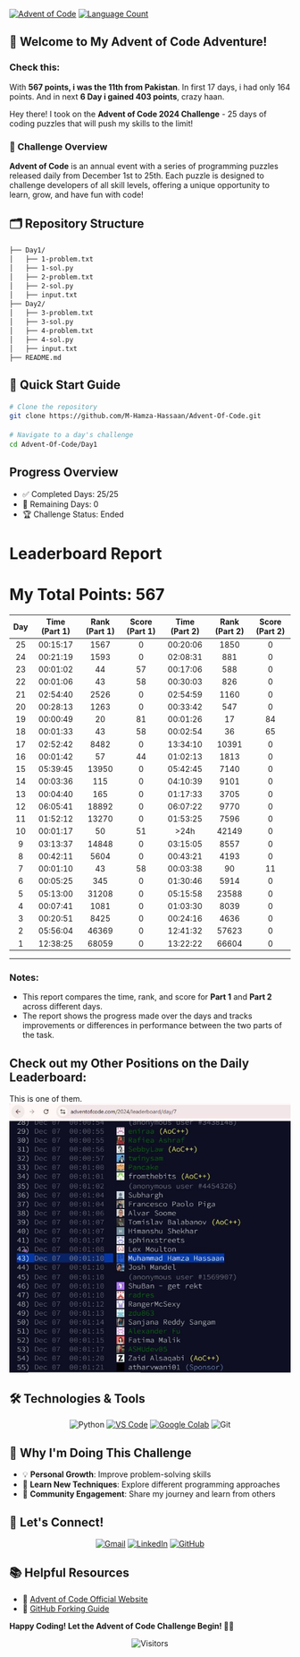 [![Advent of Code](https://img.shields.io/badge/Advent%20of%20Code-2024-brightgreen?style=for-the-badge&logo=advent-of-code&logoColor=white)](https://adventofcode.com/) [![Language Count](https://img.shields.io/github/languages/count/M-Hamza-Hassaan/Advent-Of-Code?style=for-the-badge&color=orange)](https://github.com/M-Hamza-Hassaan/Advent-Of-Code)


## 🌟 Welcome to My Advent of Code Adventure! 

### Check this: 

With **567 points, i was the 11th from Pakistan**. In first 17 days, i had only 164 points. And in next **6 Day i gained 403 points**, crazy haan.



Hey there! I took on the **Advent of Code 2024 Challenge** - 25 days of coding puzzles that will push my skills to the limit! 

### 📅 Challenge Overview

**Advent of Code** is an annual event with a series of programming puzzles released daily from December 1st to 25th. Each puzzle is designed to challenge developers of all skill levels, offering a unique opportunity to learn, grow, and have fun with code!

## 🗂️ Repository Structure

```Advent-Of-Code/
├── Day1/
│   ├── 1-problem.txt
│   ├── 1-sol.py
│   ├── 2-problem.txt
│   ├── 2-sol.py
│   ├── input.txt
├── Day2/
│   ├── 3-problem.txt
│   ├── 3-sol.py
│   ├── 4-problem.txt
│   ├── 4-sol.py
│   ├── input.txt
├── README.md

```

## 🚀 Quick Start Guide

```bash
# Clone the repository
git clone https://github.com/M-Hamza-Hassaan/Advent-Of-Code.git

# Navigate to a day's challenge
cd Advent-Of-Code/Day1
```

## Progress Overview

- ✅ Completed Days: 25/25
- 🧊 Remaining Days: 0
- 🏆 Challenge Status: Ended


# Leaderboard Report

# My Total Points: 567


| **Day** | **Time (Part 1)** | **Rank (Part 1)** | **Score (Part 1)** | **Time (Part 2)** | **Rank (Part 2)** | **Score (Part 2)** |
|:-------:|:-----------------:|:-----------------:|:------------------:|:-----------------:|:-----------------:|:------------------:|
| 25      | 00:15:17          | 1567              | 0                  | 00:20:06          | 1850              | 0                  |
| 24      | 00:21:19          | 1593              | 0                  | 02:08:31          | 881               | 0                  |
| 23      | 00:01:02          | 44                | 57                 | 00:17:06          | 588               | 0                  |
| 22      | 00:01:06          | 43                | 58                 | 00:30:03          | 826               | 0                  |
| 21      | 02:54:40          | 2526              | 0                  | 02:54:59          | 1160              | 0                  |
| 20      | 00:28:13          | 1263              | 0                  | 00:33:42          | 547               | 0                  |
| 19      | 00:00:49          | 20                | 81                 | 00:01:26          | 17                | 84                 |
| 18      | 00:01:33          | 43                | 58                 | 00:02:54          | 36                | 65                 |
| 17      | 02:52:42          | 8482              | 0                  | 13:34:10          | 10391             | 0                  |
| 16      | 00:01:42          | 57                | 44                 | 01:02:13          | 1813              | 0                  |
| 15      | 05:39:45          | 13950             | 0                  | 05:42:45          | 7140              | 0                  |
| 14      | 00:03:36          | 115               | 0                  | 04:10:39          | 9101              | 0                  |
| 13      | 00:04:40          | 165               | 0                  | 01:17:33          | 3705              | 0                  |
| 12      | 06:05:41          | 18892             | 0                  | 06:07:22          | 9770              | 0                  |
| 11      | 01:52:12          | 13270             | 0                  | 01:53:25          | 7596              | 0                  |
| 10      | 00:01:17          | 50                | 51                 | >24h              | 42149             | 0                  |
| 9       | 03:13:37          | 14848             | 0                  | 03:15:05          | 8557              | 0                  |
| 8       | 00:42:11          | 5604              | 0                  | 00:43:21          | 4193              | 0                  |
| 7       | 00:01:10          | 43                | 58                 | 00:03:38          | 90                | 11                 |
| 6       | 00:05:25          | 345               | 0                  | 01:30:46          | 5914              | 0                  |
| 5       | 05:13:00          | 31208             | 0                  | 05:15:58          | 23588             | 0                  |
| 4       | 00:07:41          | 1081              | 0                  | 01:03:30          | 8039              | 0                  |
| 3       | 00:20:51          | 8425              | 0                  | 00:24:16          | 4636              | 0                  |
| 2       | 05:56:04          | 46369             | 0                  | 12:41:32          | 57623             | 0                  |
| 1       | 12:38:25          | 68059             | 0                  | 13:22:22          | 66604             | 0                  |

---

### Notes:
- This report compares the time, rank, and score for **Part 1** and **Part 2** across different days.
- The report shows the progress made over the days and tracks improvements or differences in performance between the two parts of the task.


## Check out my Other Positions on the Daily Leaderboard:
This is one of them.
![Day 7 - First Problem](https://github.com/M-Hamza-Hassaan/Advent-Of-Code/blob/main/International%20Rankings/Day-07-First%20Problem.JPG?raw=true)

## 🛠️ Technologies & Tools

<div align="center">
  
![Python](https://img.shields.io/badge/-Python-3776AB?style=for-the-badge&logo=python&logoColor=white)
[![VS Code](https://img.shields.io/badge/-VS%20Code-yellow?style=for-the-badge&logo=visual-studio-code&logoColor=white)](https://code.visualstudio.com/)
[![Google Colab](https://img.shields.io/badge/-Google%20Colab-orange?style=for-the-badge&logo=googlecolab&logoColor=white)](https://colab.research.google.com/)
![Git](https://img.shields.io/badge/-Git-F05032?style=for-the-badge&logo=git&logoColor=white)
</div>

## 🌟 Why I'm Doing This Challenge

- 💡 **Personal Growth**: Improve problem-solving skills
- 🧠 **Learn New Techniques**: Explore different programming approaches
- 🤝 **Community Engagement**: Share my journey and learn from others

## 🔗 Let's Connect!

<div align="center">
  
[![Gmail](https://img.shields.io/badge/Gmail-black?style=for-the-badge&logo=gmail)](https://mail.google.com/mail/?tab=rm&ogbl)
[![LinkedIn](https://img.shields.io/badge/LinkedIn-blue?style=for-the-badge&logo=linkedin)](https://www.linkedin.com/in/muhammad-hamza-hassaan/)
[![GitHub](https://img.shields.io/badge/GitHub-black?style=for-the-badge&logo=github)](https://github.com/M-Hamza-Hassaan)

</div>

## 📚 Helpful Resources

- 🎄 [Advent of Code Official Website](https://adventofcode.com/)
- 🍴 [GitHub Forking Guide](https://docs.github.com/en/get-started/quickstart/fork-a-repo)


**Happy Coding! Let the Advent of Code Challenge Begin! 🚀🎄**

<p align="center">
  <img src="https://visitor-badge.laobi.icu/badge?page_id=M-Hamza-Hassaan.Advent-Of-Code&style=for-the-badge&logo=github" alt="Visitors" width="100">
</p>
